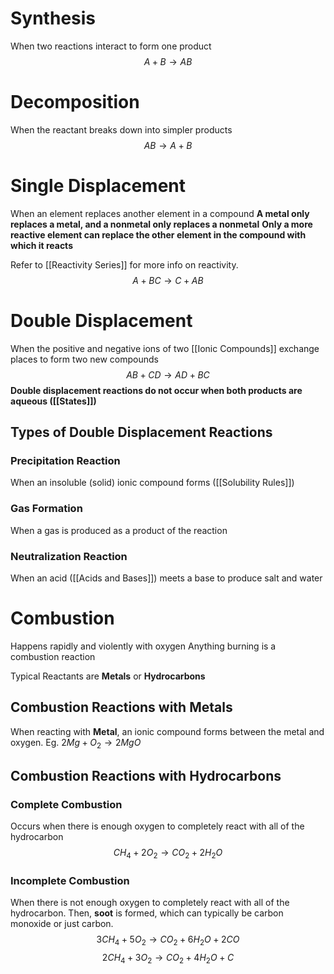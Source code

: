 # Synthesis
When two reactions interact to form one product
$$
A + B \to AB
$$
# Decomposition
When the reactant breaks down into simpler products
$$
AB \to A + B
$$
# Single Displacement
When an element replaces another element in a compound
**A metal only replaces a metal, and a nonmetal only replaces a nonmetal**
**Only a more reactive element can replace the other element in the compound with which it reacts**

Refer to [[Reactivity Series]] for more info on reactivity.
$$
A + BC \to C + AB
$$
# Double Displacement
When the positive and negative ions of two [[Ionic Compounds]] exchange places to form two new compounds
$$
AB + CD \to AD + BC
$$
**Double displacement reactions do not occur when both products are aqueous ([[States]])**

## Types of Double Displacement Reactions

### Precipitation Reaction
When an insoluble (solid) ionic compound forms ([[Solubility Rules]])

### Gas Formation
When a gas is produced as a product of the reaction

### Neutralization Reaction
When an acid ([[Acids and Bases]]) meets a base to produce salt and water
# Combustion
Happens rapidly and violently with oxygen
Anything burning is a combustion reaction

Typical Reactants are **Metals** or **Hydrocarbons**

## Combustion Reactions with Metals
When reacting with **Metal**, an ionic compound forms between the metal and oxygen. 
Eg. $2Mg + O_{2} \to 2MgO$
## Combustion Reactions with Hydrocarbons

### Complete Combustion
Occurs when there is enough oxygen to completely react with all of the hydrocarbon
$$
CH_{4} + 2O_{2} \to CO_{2} + 2H_{2}O
$$
### Incomplete Combustion
When there is not enough oxygen to completely react with all of the hydrocarbon. Then, **soot** is formed, which can typically be carbon monoxide or just carbon. 
$$
3CH_{4} + 5O_{2} \to CO_{2} + 6H_{2}O + 2CO
$$
$$
2CH_{4} + 3O_{2} \to CO_{2} + 4H_{2}O + C
$$

